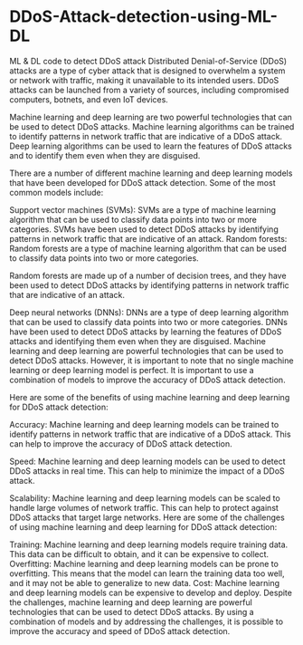 # DDoS-Attack-detection-using-ML-DL
ML &amp; DL code to detect DDoS attack 
Distributed Denial-of-Service (DDoS) attacks are a type of cyber attack that is designed to overwhelm a system or network with traffic, making it unavailable to its intended users. DDoS attacks can be launched from a variety of sources, including compromised computers, botnets, and even IoT devices.

Machine learning and deep learning are two powerful technologies that can be used to detect DDoS attacks. Machine learning algorithms can be trained to identify patterns in network traffic that are indicative of a DDoS attack. Deep learning algorithms can be used to learn the features of DDoS attacks and to identify them even when they are disguised.

There are a number of different machine learning and deep learning models that have been developed for DDoS attack detection. Some of the most common models include:

Support vector machines (SVMs): SVMs are a type of machine learning algorithm that can be used to classify data points into two or more categories. SVMs have been used to detect DDoS attacks by identifying patterns in network traffic that are indicative of an attack.
Random forests: Random forests are a type of machine learning algorithm that can be used to classify data points into two or more categories. 

Random forests are made up of a number of decision trees, and they have been used to detect DDoS attacks by identifying patterns in network traffic that are indicative of an attack.

Deep neural networks (DNNs): DNNs are a type of deep learning algorithm that can be used to classify data points into two or more categories. DNNs have been used to detect DDoS attacks by learning the features of DDoS attacks and identifying them even when they are disguised.
Machine learning and deep learning are powerful technologies that can be used to detect DDoS attacks. However, it is important to note that no single machine learning or deep learning model is perfect. It is important to use a combination of models to improve the accuracy of DDoS attack detection.

Here are some of the benefits of using machine learning and deep learning for DDoS attack detection:

Accuracy: Machine learning and deep learning models can be trained to identify patterns in network traffic that are indicative of a DDoS attack. This can help to improve the accuracy of DDoS attack detection.

Speed: Machine learning and deep learning models can be used to detect DDoS attacks in real time. This can help to minimize the impact of a DDoS attack.

Scalability: Machine learning and deep learning models can be scaled to handle large volumes of network traffic. This can help to protect against DDoS attacks that target large networks.
Here are some of the challenges of using machine learning and deep learning for DDoS attack detection:

Training: Machine learning and deep learning models require training data. This data can be difficult to obtain, and it can be expensive to collect.
Overfitting: Machine learning and deep learning models can be prone to overfitting. This means that the model can learn the training data too well, and it may not be able to generalize to new data.
Cost: Machine learning and deep learning models can be expensive to develop and deploy.
Despite the challenges, machine learning and deep learning are powerful technologies that can be used to detect DDoS attacks. By using a combination of models and by addressing the challenges, it is possible to improve the accuracy and speed of DDoS attack detection.

